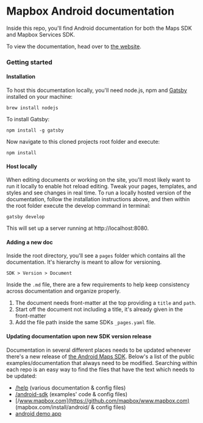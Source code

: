 # Mapbox Android documentation
Inside this repo, you'll find Android documentation for both the Maps SDK and Mapbox Services SDK.

To view the documentation, head over to [the website]().

### Getting started
#### Installation
To host this documentation locally, you'll need node.js, npm and [Gatsby](https://github.com/gatsbyjs/gatsby) installed on your machine:

```
brew install nodejs
```

To install Gatsby:

```
npm install -g gatsby
```

Now navigate to this cloned projects root folder and execute:

```
npm install
```

#### Host locally
When editing documents or working on the site, you'll most likely want to run it locally to enable hot reload editing. Tweak your pages, templates, and styles and see changes in real time. To run a locally hosted version of the documentation, follow the installation instructions above, and then within the root folder execute the develop command in terminal:

```
gatsby develop
```

This will set up a server running at http://localhost:8080.

#### Adding a new doc
Inside the root directory, you'll see a `pages` folder which contains all the documentation. It's hierarchy is meant to allow for versioning.

```
SDK > Version > Document
```

Inside the `.md` file, there are a few requirements to help keep consistency across documentation and organize properly.

1. The document needs front-matter at the top providing a `title` and `path`.
2. Start off the document not including a title, it's already given in the front-matter
3. Add the file path inside the same SDKs `_pages.yaml` file.

#### Updating documentation upon new SDK version release

Documentation in several different places needs to be updated whenever there's a new release of [the Android Maps SDK](https://www.mapbox.com/android-docs/map-sdk/5.0.1/getting-started/). Below's a list of the public examples/documentation that always need to be modified. Searching within each repo is an easy way to find the files that have the text which needs to be updated:

* [/help](https://github.com/mapbox/help) (various documentation & config files)
* [/android-sdk](https://github.com/mapbox/android-sdk) (examples' code  & config files)
* [/www.mapbox.com](https://github.com/mapbox/www.mapbox.com) (mapbox.com/install/android/  & config files)
* [android demo app](https://github.com/mapbox/mapbox-android-demo)

